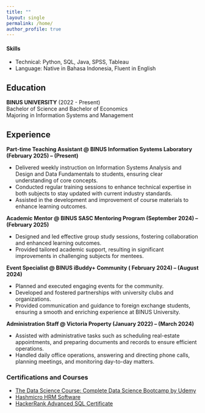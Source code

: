 ```yaml
---
title: ""
layout: single
permalink: /home/
author_profile: true
---
```

#### Skills
- Technical: Python, SQL, Java, SPSS, Tableau
- Language: Native in Bahasa Indonesia, Fluent in English

## Education
**BINUS UNIVERSITY** (2022 - Present)  
Bachelor of Science and Bachelor of Economics  
Majoring in Information Systems and Management

## Experience
**Part-time Teaching Assistant @ BINUS Information Systems Laboratory (February 2025) – (Present)**
- Delivered weekly instruction on Information Systems Analysis and Design and Data Fundamentals to students, ensuring clear understanding of core concepts.
- Conducted regular training sessions to enhance technical expertise in both subjects to stay updated with current industry standards.
- Assisted in the development and improvement of course materials to enhance learning outcomes.

**Academic Mentor @ BINUS SASC Mentoring Program (September 2024) – (February 2025)**
- Designed and led effective group study sessions, fostering collaboration and enhanced learning outcomes.
- Provided tailored academic support, resulting in significant improvements in challenging subjects for mentees.

**Event Specialist @ BINUS iBuddy+ Community ( February 2024) – (August 2024)**
- Planned and executed engaging events for the community.
- Developed and fostered partnerships with university clubs and organizations.
- Provided communication and guidance to foreign exchange students, ensuring a smooth and enriching experience at BINUS University.

**Administration Staff @ Victoria Property (January 2022) – (March 2024)**
- Assisted with administrative tasks such as scheduling real-estate appointments, and preparing documents and records to ensure efficient operations.
- Handled daily office operations, answering and directing phone calls, planning meetings, and monitoring day-to-day matters.

### Certifications and Courses
- [The Data Science Course: Complete Data Science Bootcamp by Udemy](https://www.udemy.com/certificate/UC-a06ba513-1c0d-4d94-98ec-c742805dca62/)
- [Hashmicro HRM Software](https://certificate.hashmicro.com/certificate/HMAC-2023-K002-D-003/J5xjfBzHo76r0vJpAg==)
- [HackerRank Advanced SQL Certificate](https://www.hackerrank.com/certificates/03521984b6b6)
